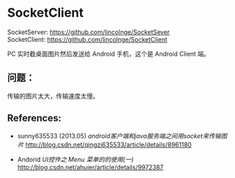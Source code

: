 SocketClient
=========

SocketServer: https://github.com/lincolnge/SocketSever  
SocketClient: https://github.com/lincolnge/SocketClient  

PC 实时截桌面图片然后发送给 Android 手机，这个是 Android Client 端。


问题：
---------
传输的图片太大，传输速度太慢。


References:
---------
* sunny635533 (2013.05) <em>android客户端和java服务端之间用socket来传输图片</em> <http://blog.csdn.net/qingzi635533/article/details/8961180>

* Andorid <em>UI控件之 Menu 菜单的的使用(一)</em> <http://blog.csdn.net/ahuier/article/details/9972387>
